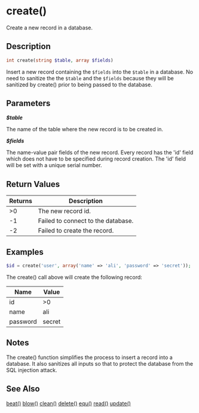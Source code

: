 create()
========

Create a new record in a database.

## Description

```php
int create(string $table, array $fields)
```

Insert a new record containing the `$fields` into the `$table` in a database. No need to sanitize the the `$table` and the `$fields` because they will be sanitized by create() prior to being passed to the database.

## Parameters

***$table***

The name of the table where the new record is to be created in.

***$fields***

The name-value pair fields of the new record. Every record has the 'id' field which does not have to be specified during record creation. The 'id' field will be set with a unique serial number.

## Return Values

|Returns|Description                         |
|-------|------------------------------------|
|>0     | The new record id.                 |
|-1     | Failed to connect to the database. |
|-2     | Failed to create the record.       |

## Examples

```php
$id = create('user', array('name' => 'ali', 'password' => 'secret'));
```
The create() call above will create the following record:

|Name    |Value |
|--------|------|
|id      |>0    |
|name    |ali   |
|password|secret|

## Notes

The create() function simplifies the process to insert a record into a database. It also sanitizes all inputs so that to protect the database from the SQL injection attack.

## See Also

[beat()](beat.md)
[blow()](blow.md)
[clean()](clean.md)
[delete()](delete.md)
[equ()](equ.md)
[read()](read.md)
[update()](update.md)
